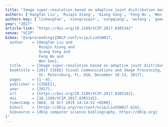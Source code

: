 ```yaml
---
title: "Image super-resolution based on adaptive joint distribution modeling"
authors: ['Hangfan Liu', 'Ruiqin Xiong', 'Qiang Song', 'Feng Wu', 'Wen Gao 0001']
authors-key: ['liuhangfan', 'xiongruiqin', 'songqiang', 'wufeng', 'gaowen']
year: "2017"
article-link: "https://doi.org/10.1109/VCIP.2017.8305142"
venue: "VCIP"
bibex: "@inproceedings{DBLP:conf/vcip/LiuXSW017,
  author    = {Hangfan Liu and
               Ruiqin Xiong and
               Qiang Song and
               Feng Wu and
               Wen Gao},
  title     = {Image super-resolution based on adaptive joint distribution modeling},
  booktitle = {2017 {IEEE} Visual Communications and Image Processing, {VCIP} 2017,
               St. Petersburg, FL, USA, December 10-13, 2017},
  pages     = {1--4},
  publisher = {{IEEE}},
  year      = {2017},
  url       = {https://doi.org/10.1109/VCIP.2017.8305142},
  doi       = {10.1109/VCIP.2017.8305142},
  timestamp = {Wed, 16 Oct 2019 14:14:52 +0200},
  biburl    = {https://dblp.org/rec/conf/vcip/LiuXSW017.bib},
  bibsource = {dblp computer science bibliography, https://dblp.org}
}"
---
```


